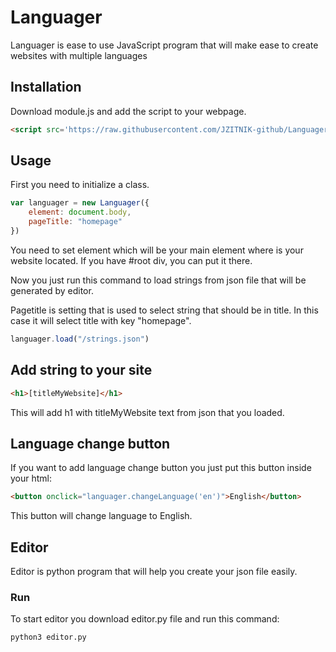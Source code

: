 # Languager

Languager is ease to use JavaScript program that will make ease to create websites with multiple languages

## Installation

Download module.js and add the script to your webpage.

```html
<script src='https://raw.githubusercontent.com/JZITNIK-github/Languager/master/module.js'
```

## Usage

First you need to initialize a class.

```javascript
var languager = new Languager({
    element: document.body,
    pageTitle: "homepage"
})
```

You need to set element which will be your main element where is your website located. If you have #root div, you can put it there.

Now you just run this command to load strings from json file that will be generated by editor.

Pagetitle is setting that is used to select string that should be in title. In this case it will select title with key "homepage".

```javascript
languager.load("/strings.json")
```

## Add string to your site

```html
<h1>[titleMyWebsite]</h1>
```

This will add h1 with titleMyWebsite text from json that you loaded.

## Language change button

If you want to add language change button you just put this button inside your html:

```html
<button onclick="languager.changeLanguage('en')">English</button>
```

This button will change language to English.

## Editor

Editor is python program that will help you create your json file easily.

### Run

To start editor you download editor.py file and run this command:

```
python3 editor.py
```

